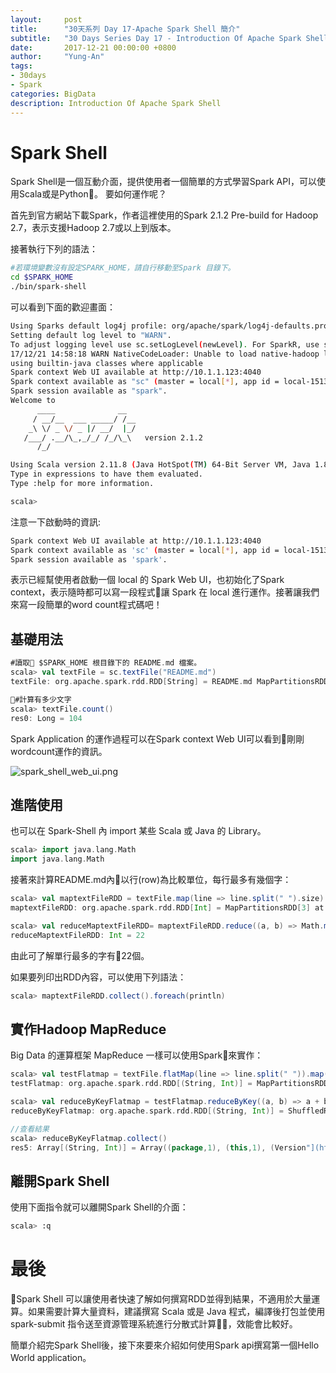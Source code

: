 ```yaml
---
layout:     post
title:      "30天系列 Day 17-Apache Spark Shell 簡介"
subtitle:   "30 Days Series Day 17 - Introduction Of Apache Spark Shell"
date:       2017-12-21 00:00:00 +0800
author:     "Yung-An"
tags:
- 30days
- Spark
categories: BigData
description: Introduction Of Apache Spark Shell
---
```


# Spark Shell

Spark Shell是一個互動介面，提供使用者一個簡單的方式學習Spark API，可以使用Scala或是Python。
要如何運作呢？

首先到官方網站下載Spark，作者這裡使用的Spark 2.1.2 Pre-build for Hadoop 2.7，表示支援Hadoop 2.7或以上到版本。

接著執行下列的語法：

```bash
#若環境變數沒有設定SPARK_HOME，請自行移動至Spark 目錄下。
cd $SPARK_HOME
./bin/spark-shell
```

可以看到下面的歡迎畫面：

```bash
Using Sparks default log4j profile: org/apache/spark/log4j-defaults.properties
Setting default log level to "WARN".
To adjust logging level use sc.setLogLevel(newLevel). For SparkR, use setLogLevel(newLevel).
17/12/21 14:58:18 WARN NativeCodeLoader: Unable to load native-hadoop library for your platform...
using builtin-java classes where applicable
Spark context Web UI available at http://10.1.1.123:4040
Spark context available as "sc" (master = local[*], app id = local-1513839499523).
Spark session available as "spark".
Welcome to
      ____              __
     / __/__  ___ _____/ /__
    _\ \/ _ \/ _ |/ __/  |_/
   /___/ .__/\_,_/_/ /_/\_\   version 2.1.2
      /_/

Using Scala version 2.11.8 (Java HotSpot(TM) 64-Bit Server VM, Java 1.8.0_112)
Type in expressions to have them evaluated.
Type :help for more information.

scala>
```

注意一下啟動時的資訊:

```bash
Spark context Web UI available at http://10.1.1.123:4040
Spark context available as 'sc' (master = local[*], app id = local-1513839499523).
Spark session available as 'spark'.
```

表示已經幫使用者啟動一個 local 的 Spark Web UI，也初始化了Spark context，表示隨時都可以寫一段程式讓 Spark 在 local 進行運作。接著讓我們來寫一段簡單的word count程式碼吧！

## 基礎用法

```scala
#讀取 $SPARK_HOME 根目錄下的 README.md 檔案。
scala> val textFile = sc.textFile("README.md")
textFile: org.apache.spark.rdd.RDD[String] = README.md MapPartitionsRDD[1] at textFile at <console>:24

#計算有多少文字
scala> textFile.count()
res0: Long = 104
```

Spark Application 的運作過程可以在Spark context Web UI可以看到剛剛wordcount運作的資訊。

![spark_shell_web_ui.png](https://raw.githubusercontent.com/mathsigit/blog_page/gh-pages/img/30_days/spark_shell_web_ui.png)

## 進階使用

也可以在 Spark-Shell 內 import 某些 Scala 或 Java 的 Library。

```scala
scala> import java.lang.Math
import java.lang.Math
```

接著來計算README.md內以行(row)為比較單位，每行最多有幾個字：

```scala
scala> val maptextFileRDD = textFile.map(line => line.split(" ").size)
maptextFileRDD: org.apache.spark.rdd.RDD[Int] = MapPartitionsRDD[3] at map at <console>:27

scala> val reduceMaptextFileRDD= maptextFileRDD.reduce((a, b) => Math.max(a, b))
reduceMaptextFileRDD: Int = 22
```

由此可了解單行最多的字有22個。

如果要列印出RDD內容，可以使用下列語法：

```scala
scala> maptextFileRDD.collect().foreach(println)
```

## 實作Hadoop MapReduce

Big Data 的運算框架 MapReduce 一樣可以使用Spark來實作：

```scala
scala> val testFlatmap = textFile.flatMap(line => line.split(" ")).map(word => (word, 1))
testFlatmap: org.apache.spark.rdd.RDD[(String, Int)] = MapPartitionsRDD[8] at map at <console>:27

scala> val reduceByKeyFlatmap = testFlatmap.reduceByKey((a, b) => a + b)
reduceByKeyFlatmap: org.apache.spark.rdd.RDD[(String, Int)] = ShuffledRDD[11] at reduceByKey at <console>:29

//查看結果
scala> reduceByKeyFlatmap.collect()
res5: Array[(String, Int)] = Array((package,1), (this,1), (Version"](http://spark.apache.org/docs/latest/building-spark.html#specifying-the-hadoop-version),1), (Because,1), (Python,2), (page](http://spark.apache.org/documentation.html).,1), (cluster.,1), (its,1), ([run,1), (general,3), (have,1), (pre-built,1), (YARN,,1), ([http://spark.apache.org/developer-tools.html](the,1), (changed,1), (locally,2), (sc.parallelize(1,1), (only,1), (locally.,1), (several,1), (This,2), (basic,1), (Configuration,1), (learning,,1), (documentation,3), (first,1), (graph,1), (Hive,2), (info,1), (["Specifying,1), ("yarn",1), ([params]`.,1), ([project,1), (prefer,1), (SparkPi,2), (<http://spark.apache.org/>,1), (engine,1), (version,1), (file,1), (documentation,,1), (MASTER,1), (example,3), (["Parallel,1), (are...
```

## 離開Spark Shell

使用下面指令就可以離開Spark Shell的介面：

```bash
scala> :q
```

# 最後

Spark Shell 可以讓使用者快速了解如何撰寫RDD並得到結果，不適用於大量運算。如果需要計算大量資料，建議撰寫 Scala 或是 Java 程式，編譯後打包並使用spark-submit 指令送至資源管理系統進行分散式計算，效能會比較好。

簡單介紹完Spark Shell後，接下來要來介紹如何使用Spark api撰寫第一個Hello World application。
